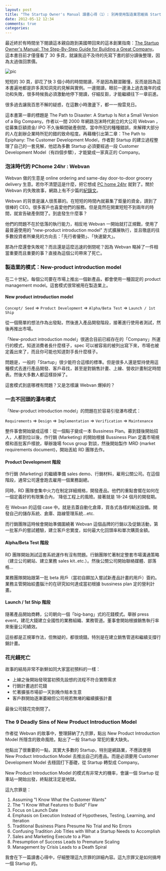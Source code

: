 ```yaml
---
layout: post
title: "The Startup Owner's Manual 讀書心得（1）: 別再使用製造業思維搞 Startup"
date: 2012-05-12 12:34
comments: true
categories: 
---
```



最近終於有時間坐下閱讀這本親自跑到美國帶回來的這本創業指南：[The Startup Owner's Manual: The Step-By-Step Guide for Building a Great Company](http://www.amazon.com/The-Startup-Owners-Manual-Step-By-Step/dp/0984999302)。這本書目前才僅僅看了 30 多頁，就讓我迫不及待的先寫下書的部分讀後整理，因為太過值回票價。

![pic](http://ecx.images-amazon.com/images/I/51t%2BbCeADNL._SL500_AA300_.jpg)

短短的 30 頁，卻花了快 3 個小時的時間閱讀，不是因為艱澀難懂，反而是因為這本書遍地都是許多真知洞見的見解與實例。一邊閱讀，眼前一邊湧上過去幾年的成功和失敗，很多時候我必須激動地停下閱讀，仔細反芻，才能繼續往下一章前進。

很多過去讓我百思不解的疑惑，在這數小時激盪下，都一一撥雲見日。

這本書第一章的標題是 The Path to Disaster: A Startup Is Not a Small Version of a Big Company。作者以一間 2000 年網路泡沫時代創立的大公司 Webvan ，從募集巨額資金/ IPO 不久後瞬間破產倒閉，當中所犯的種種錯誤，來解釋大部分的人在創辦企業時所犯的錯的致命程度。再藉機引出第二章：The Path to Epiphany: The Customer Development Model，作者對 Startup 的建立過程整理了自己的一套見解，他認為多數 Startup 必須要經過一段 Customer Development Model（有四個步驟），才能變成一家真正的 Company。


### 泡沫時代的 PChome 24hr : Webvan

Webvan 做的生意是 online ordering and same-day door-to-door grocery delivery 生意。若你不清楚這是什麼，把它想成 [PC home 24hr](http://24h.pchome.com.tw/) 就對了。關於 Webvan 的失敗故事，網路上有不少篇的[紀錄文](http://blog.caijing.com.cn/expert_article-151481-13870.shtml)。

Webvan 的背景是讓人很羨慕的。在短短的時間內就募集了鉅量的資金，請到了很棒的 CEO。很多客戶也喜愛他們的服務。但是竟然在開業短短不到兩年的時間，就宣告破產倒閉了。到底發生什麼事？

他們的問題不在於低落的執行能力，相反地 Webvan 一開始就打正規戰，使用了最普遍使用的 "new-product introduction model" 方式擴展執行，並且徹底的往多數投資者所樂見的方向去：「先行者優勢」、「快速變大」。

那為什麼還會失敗呢？而且還是這麼迅速的倒閉呢？因為 Webvan 略掉了一件相當重要而且重要的事？直接為這個公司帶來了死亡。

### 製造業的模式：New-product introduction model

在二十世紀，每個公司要在市場上推出一個新產品，都會使用一種固定的 product management model。這套模式很常被用在製造業上。

#### New product introduction model

`Concept/ Seed` => `Product Development` => `Alpha/Beta Test` => `Launch / 1st Ship`

從一個簡單的想法作為出發點，然後進入產品開發階段，接著進行使用者測試，然後再推出市場。

「New-product introduction model」很適合目前已經存在的「Company」所運行的模式，知道消費者長什麼樣子，spec 可以被容易的被列出寫下來，市場也被定義出來了，而且你可能也知道對手長什麼樣子。

問題是，一般的「Startup」很少能符合這樣的標準。但是很多人還是堅持使用這種模式去進行產品開發、客戶尋找，甚至是對銷售計畫、上線、營收計畫制定時間表。然後大多數人都這樣掛掉了。

這套模式到底哪裡有問題？又是怎樣讓 Webvan 爆掉的？

### 一去不回頭的瀑布模式

「New-product introduction model」的問題在於容易引發瀑布模式：

`Requirements` => `Design` => `Implementation` => `Verification` => `Maintenance`

整件事會開始變成這樣：從一個點子變成一本 Bussiness Plan。募到錢後開始招人，人都到位以後，作行銷 (Marketing) 的開始根據 Bussiness Plan 定義市場規模和首批客戶樣貌，舉辦幾場 focus group 對談，然後開始製作 MRD (market requirements document)，開始丟給 RD 團隊去作。

#### Product Development 階段

作行銷 (Marketing) 的繼續準備 sales demo、行銷材料，雇用公關公司。在這個階段，通常公司還會跑去雇用一個業務副總。

同時，RD 團隊會集中火力在制定詳細規格，開發產品。他們的重點會擺在如何在一個定義好的有限集合內，ˋ降低工程上的風險。接著就是 18-24 個月的開發期。

在 Webvan 的這個 case 中。就是去蓋自動化倉庫，買各式各樣的輸送設備。開發自己的儲存系統、倉庫、路線管理系統…etc.

而行銷團隊這時候會開始準備圍繞著 Webvan 這個品牌的行銷以及促銷活動，第一批客戶的嘗試體驗，建立客戶忠實度，如何最大化回頭率和單次購買金額。

#### Alpha/Beta Test 階段

RD 團隊開始測試這套系統運作有沒有問題。行銷團隊忙著制定整套市場溝通策略（建立公司網站、建立業務 sales kit..etc.）。然後公關公司開始聯絡媒體、部落格…

業務團隊開始跟第一批 beta 用戶（當初自願加入嘗試新產品計畫的用戶）簽約。業務主管開始絞盡腦汁的在研究如何達成當初根據 bussiness plan 定的營利計畫。

#### Launch / 1st Ship 階段

隨著產品開始商轉，公司朝向一個「big-bang」式的花錢模式。舉辦 press event，建花大錢建立全國性的業務組織、業務管道。董事會開始根據銷售執行率來衡量公司績效。

這些都是正規軍作法，但無疑的，都很燒錢。特別是在建立銷售管道和繼續支撐行銷計畫。

### 花光錢死亡

故事的結局非常不新鮮如同大家當初預料的一樣：

* 上線之後開始發現當初預先設想的流程不符合實際需求
* 行銷計畫過於花錢
* 忙著擴張市場卻一天到晚作賠本生意
* 客戶群開始逐漸萎縮但公司視若無堵的繼續擴張計畫

最後公司錢花完倒閉了。

### The 9 Deadly Sins of New Product Introduction Model

作者從 Webvan 的故事中，整理歸納了九宗罪，點出 New Product Introduction Model 所隱含的致命風險。點出了一般 Startup 常犯的重大缺失。

他點出了很重要的一點，其實大多數的 Startup，特別是網路業，不應該使用  New Product Introduction Model 去推出自己的產品。而是必須要用 Customer Development Model 去穩固打下基礎，從 Startup 轉型成 Company。

New Product Introduction Model 的模式有非常大的機率，會讓一個 Startup 從車站一開始出發，終點就注定是地獄。

這九宗罪是：

1. Assuming "I Know What the Customer Wants"
2. The "I Know What Features to Build" Flaw
3. Focus on Launch Date
4. Emphasis on Execution Instead of Hypotheses, Testing, Learning, and Iteration
5. Traditional Business Plans Presume No Trial and No Errors
6. Confusing Tradition Job Titles with What a Startup Needs to Accomplish
7. Sales and Marketing Execute to a Plan
8. Presumption of Success Leads to Premature Scaling
9. Management by Crisis Leads to a Death Spiral


我會在下一篇讀書心得中，仔細整理這九宗罪的詳細內容。這九宗罪又是如何搞垮一個 Startup 的。


